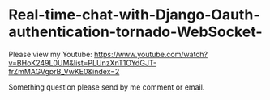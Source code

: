 # Real-time-chat-with-Django-Oauth-authentication-tornado-WebSocket-

Please view my Youtube: https://www.youtube.com/watch?v=BHoK249L0UM&list=PLUnzXnT1OYdGJT-frZmMAGVgprB_VwKE0&index=2

Something question please send by me comment or email.
